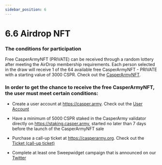 ```yaml
---
sidebar_position: 6
---
```


# 6.6 Airdrop NFT

### The conditions for participation

Free CasperArmyNFT (PRIVATE) can be received through a random lottery after meeting the AirDrop membership requirements. Each person selected in the draw will receive 1 of the 64 available free CasperArmyNFT - PRIVATE with a starting value of 3000 CSPR. Check out the <a href="https://docs.casperarmy.org/docs/PRODUCTS%20AND%20SERVICES/2.8-NFT-CasperArmyNFT/">CasperArmyNFT</a>.

### In order to get the chance to receive the free CasperArmyNFT, the user must meet certain conditions:
- Create a user account at https://casper.army. Check out the <a href="https://docs.casperarmy.org/docs/PLATFORM/5.1-User-account">User Account</a>

- Have a minimum of 5000 CSPR staked in the CasperArmy validator directly on https://staking.casper.army, started no later than 7 days before the launch of the CasperArmyNFT sale
- Purchase a call-up ticket at https://casperarmy.org. Check out the <a href="https://docs.casperarmy.org/docs/PRODUCTS%20AND%20SERVICES/2.7-call-up-ticket/">Ticket (call-up ticket)</a>

- Complete at least one Sweepwidget campaign that is announced on our <a href="https://twitter.com/casperarmyorg/">Twitter</a>
